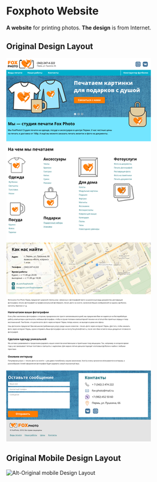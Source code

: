 # Foxphoto Website

**A website** for printing photos. **The design** is from Internet.

<!-- [Presentation](https://alexey96may.github.io/Foxphoto-website/build/) -->

## Original Design Layout

![Alt-Original Design Layout](/design.webp)

## Original Mobile Design Layout

![Alt-Original mobile Design Layout](/mobile_design.webp)

